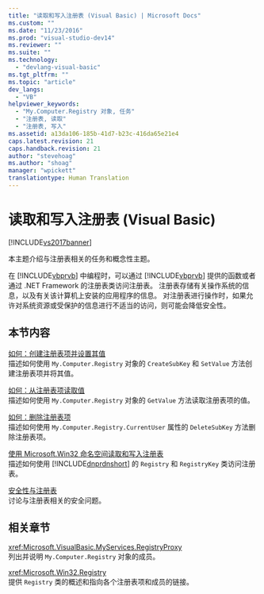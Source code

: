 ```yaml
---
title: "读取和写入注册表 (Visual Basic) | Microsoft Docs"
ms.custom: ""
ms.date: "11/23/2016"
ms.prod: "visual-studio-dev14"
ms.reviewer: ""
ms.suite: ""
ms.technology: 
  - "devlang-visual-basic"
ms.tgt_pltfrm: ""
ms.topic: "article"
dev_langs: 
  - "VB"
helpviewer_keywords: 
  - "My.Computer.Registry 对象, 任务"
  - "注册表, 读取"
  - "注册表, 写入"
ms.assetid: a13da106-185b-41d7-b23c-416da65e21e4
caps.latest.revision: 21
caps.handback.revision: 21
author: "stevehoag"
ms.author: "shoag"
manager: "wpickett"
translationtype: Human Translation
---
```

# 读取和写入注册表 (Visual Basic)
[!INCLUDE[vs2017banner](../../../../csharp/includes/vs2017banner.md)]

本主题介绍与注册表相关的任务和概念性主题。  
  
 在 [!INCLUDE[vbprvb](../../../../csharp/programming-guide/concepts/linq/includes/vbprvb_md.md)] 中编程时，可以通过 [!INCLUDE[vbprvb](../../../../csharp/programming-guide/concepts/linq/includes/vbprvb_md.md)] 提供的函数或者通过 .NET Framework 的注册表类访问注册表。  注册表存储有关操作系统的信息，以及有关该计算机上安装的应用程序的信息。  对注册表进行操作时，如果允许对系统资源或受保护的信息进行不适当的访问，则可能会降低安全性。  
  
## 本节内容  
 [如何：创建注册表项并设置其值](../../../../visual-basic/developing-apps/programming/computer-resources/how-to-create-a-registry-key-and-set-its-value.md)  
 描述如何使用 `My.Computer.Registry` 对象的 `CreateSubKey` 和 `SetValue` 方法创建注册表项并将其值。  
  
 [如何：从注册表项读取值](../../../../visual-basic/developing-apps/programming/computer-resources/how-to-read-a-value-from-a-registry-key.md)  
 描述如何使用 `My.Computer.Registry` 对象的 `GetValue` 方法读取注册表项的值。  
  
 [如何：删除注册表项](../../../../visual-basic/developing-apps/programming/computer-resources/how-to-delete-a-registry-key.md)  
 描述如何使用 `My.Computer.Registry.CurrentUser` 属性的 `DeleteSubKey` 方法删除注册表项。  
  
 [使用 Microsoft.Win32 命名空间读取和写入注册表](../../../../visual-basic/developing-apps/programming/computer-resources/reading-from-and-writing-to-the-registry-using-the-microsoft-win32-namespace.md)  
 描述如何使用 [!INCLUDE[dnprdnshort](../../../../csharp/getting-started/includes/dnprdnshort_md.md)] 的 `Registry` 和 `RegistryKey` 类访问注册表。  
  
 [安全性与注册表](../../../../visual-basic/developing-apps/programming/computer-resources/security-and-the-registry.md)  
 讨论与注册表相关的安全问题。  
  
## 相关章节  
 <xref:Microsoft.VisualBasic.MyServices.RegistryProxy>  
 列出并说明 `My.Computer.Registry` 对象的成员。  
  
 <xref:Microsoft.Win32.Registry>  
 提供 `Registry` 类的概述和指向各个注册表项和成员的链接。